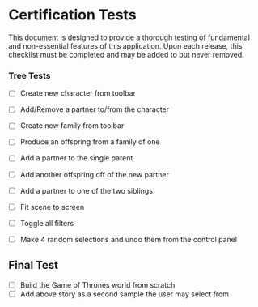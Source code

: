 # Certification Tests

This document is designed to provide a thorough testing of fundamental and non-essential features of this application. Upon each release, this checklist must be completed and may be added to but never removed. 

### Tree Tests

- [ ] Create new character from toolbar
- [ ] Add/Remove a partner to/from the character
- [ ] Create new family from toolbar
- [ ] Produce an offspring from a family of one
- [ ] Add a partner to the single parent
- [ ] Add another offspring off of the new partner
- [ ] Add a partner to one of the two siblings
- [ ] Fit scene to screen
- [ ] Toggle all filters
- [ ] Make 4 random selections and undo them from the control panel



## Final Test

- [ ] Build the Game of Thrones world from scratch
- [ ] Add above story as a second sample the user may select from
